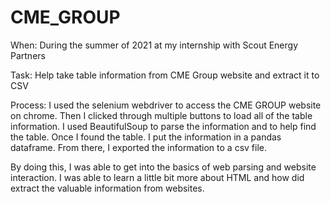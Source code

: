# CME_GROUP

When:
During the summer of 2021 at my internship with Scout Energy Partners

Task:
Help take table information from CME Group website and extract it to CSV

Process:
I used the selenium webdriver to access the CME GROUP website on chrome. Then I clicked through multiple buttons to load all of the table information. I used BeautifulSoup to parse the information and to help find the table. Once I found the table. I put the information in a pandas dataframe. From there, I exported the information to a csv file.

By doing this, I was able to get into the basics of web parsing and website interaction. I was able to learn a little bit more about HTML and how did extract the valuable information from websites. 
